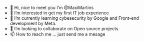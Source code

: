 - 👋 Hi, nice to meet you I’m @MaxiMartins
- 👀 I’m interested in get my first IT job experience 
- 🌱 I’m currently learning cybesecurity by Google and Front-end development by Meta.
- 💞️ I’m looking to collaborate on Open source projects
- 📫 How to reach me ... just send me a mesage

<!---
MaxiMartins/MaxiMartins is a ✨ special ✨ repository because its `README.md` (this file) appears on your GitHub profile.
You can click the Preview link to take a look at your changes.
--->
